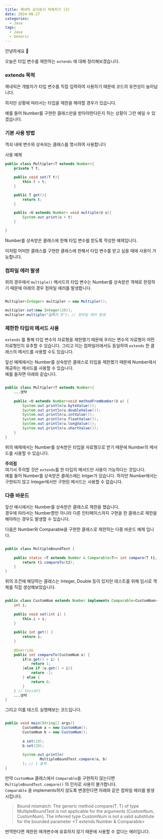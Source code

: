 ```yaml
---
title: 제네릭 공식문서 파해치기 (3)
date: 2024-06-27
categories:
  - Java
tags:
  - Java
  - Generic
---
```

안녕하세요 🐸

오늘은 타입 변수를 제한하는 `extends` 에 대해 정리해보겠습니다.  

### extends 목적

제네릭은 개발자가 타입 변수를 직접 입력하여 사용하기 때문에 코드의 유연성이 늘어납니다.  

하지만 상황에 따라서는 타입을 제한을 해야할 경우가 있습니다.

예를 들어 Number를 구현한 클래스만을 받아야한다든지 하는 상황이 그런 예일 수 있겠습니다.

### 기본 사용 방법

꺽쇠 내에 변수와 상속되는 클래스를 명시하여 사용합니다

사용 예제

```java
public class Multipler<T extends Number>{
	private T t;

	public void set(T t){
		this.t = t;
	}

	public T get(){
		return t;
	}

	public <U extends Number> void multiple(U u){
		System.out.print(u + t)
	}

}
```

Number를 상속받은 클래스에 한해 타입 변수를 받도록 작성한 예제입니다.

이처럼 어떠한 클래스를 구현한 클래스에 한해서 타입 변수를 받고 싶을 때에 사용이 가능합니다.

### 컴파일 에러 발생

위의 경우에서 `multiple()` 메서드의 타입 변수는 Number를 상속받은 객체로 한정하기 때문에 아래의 경우 컴파일 에러를 발생합니다.

```java

Multipler<Integer> multipler = new Multipler();

multipler.set(new Integer(20));
multipler.multiple("곱하기 5"); // 컴파일 에러 발생

```

### 제한한 타입의 메서드 사용

`extends` 를 통해 타입 변수의 자료형을 제한했기 때문에 우리는 변수의 자료형이 어떤 자료형인지 유추할 수 있습니다. 그리고 이는 컴파일러에서도 동일하여 `extends` 한 클래스의 메서드를 사용할 수도 있습니다.

앞선 예제에서는 Number를 상속받은 클래스로 타입을 제한했기 때문에 Number에서 제공하는 메서드를 사용할 수 있습니다.   
예를 들자면 아래와 같습니다.

```java

public class Multipler<T extends Number>{
	...생략
	
	public <U extends Number>void methodFromNumber(U u) {
		System.out.println(u.byteValue());
		System.out.println(u.doubleValue());
		System.out.println(u.intValue());
		System.out.println(u.floatValue());
		System.out.println(u.longValue());
		System.out.println(u.shortValue());
	}
}

```

위의 예제에서는 Number를 상속받은 타입을 자료형으로 받기 때문에 Number의 메서드를 사용할 수 있습니다.  

**주의점**  
여기서 주의할 것은 `extends`를 한 타입의 메서드만 사용이 가능하다는 것입니다.  
예를 들어 Number를 상속받은 클래스에는 Intger가 있습니다. 하지만 Number에서는 구현되지 않고 Integer에서만 구현된 메서드는 사용할 수 없습니다.

### 다중 바운드

앞선 예시에서는 Number를 상속받은 클래스로 제한을 했습니다.  
경우에 따라서는 Number뿐만 아니라 다른 인터페이스까지 구현을 한 클래스로 제한을 해야하는 경우도 발생할 수 있습니다.

다음은 Number와 Comparable을 구현한 클래스로 제한하는 다중 바운드 예제 입니다.

```java

public class MultipleBoundTest {
	
	public static <T extends Number & Comparable<T>> int compare(T t1, T t2) {
		return t1.compareTo(t2);
	}
}
```

위의 조건에 해당하는 클래스는 Integer, Double 등이 있지만 테스트를 위해 임시로 객체를 직접 생성해보았습니다.  

```java

public class CustomNum extends Number implements Comparable<CustomNum>{
	int i;
	
	public void set(int i) {
		this.i = i;
	}
	
	public int get() {
		return i;
	}
	
	@Override
	public int compareTo(CustomNum o) {
		if(o.get() > i) {
			return 1;
		}else if (o.get() < i){
			return -1;
		} else {
			return 0;
		}
	} // this보다 
	...생략
}
```

그리고 이를 테스트 실행해보는 코드입니다.

```java

public void main(String[] args){
		CustomNum a = new CustomNum();
		CustomNum b = new CustomNum();
		
		a.set(10);
		b.set(20);
		
		System.out.println(
				MultipleBoundTest.compare(a, b)
		); // 1 출력
}
```

만약 `CustomNum` 클래스에서 `Comparable`을 구현하지 않는다면 `MultipleBoundTest.compare()` 의 인자로 사용이 불가합니다.  
`Comparable` 을 implements하지 않도록 변경한다면 아래와 같은 컴파일 에러를 발생시킵니다.

>Bound mismatch: The generic method compare(T, T) of type MultipleBoundTest is not applicable for the arguments (CustomNum, CustomNum). The inferred type CustomNum is not a valid substitute for the bounded parameter <T extends Number & Comparable<T>>

번역한다면 제한된 매개변수에 유효하지 않기 때문에 사용할 수 없다는 에러입니다.